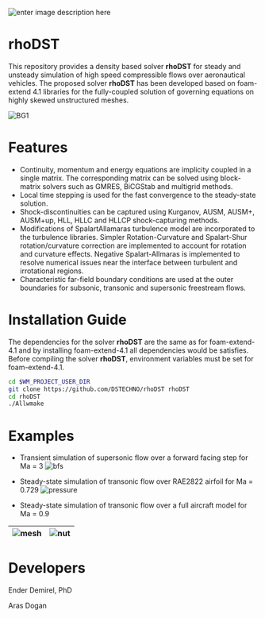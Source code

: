 ![enter image description here](https://user-images.githubusercontent.com/30440239/129488825-eb1f5388-fe71-45bf-9f60-6a9d69466836.jpg)

# rhoDST
This repository provides a density based solver **rhoDST** for steady and unsteady simulation of high speed compressible flows over aeronautical vehicles. The proposed solver **rhoDST** has been developed based on  foam-extend 4.1  libraries for the fully-coupled solution of governing equations on highly skewed unstructured meshes. 

![BG1](https://user-images.githubusercontent.com/30440239/131627275-4d343da5-bcdc-4502-8275-a7f8de4ea75a.jpg)
 

# Features

 - Continuity, momentum and energy equations are implicity coupled in a single matrix.  The corresponding matrix can be solved using block-matrix solvers such as GMRES, BiCGStab and multigrid methods. 
 - Local time stepping is used for the fast convergence to the steady-state solution. 
 - Shock-discontinuities can be captured using Kurganov, AUSM, AUSM+, AUSM+up, HLL, HLLC and HLLCP shock-capturing methods. 
 - Modifications of SpalartAllamaras turbulence model are incorporated to the turbulence libraries. Simpler Rotation-Curvature and Spalart-Shur rotation/curvature correction are implemented to account for rotation and curvature effects.  Negative Spalart-Allmaras is implemented to resolve numerical issues near the interface between turbulent and irrotational regions. 
 - Characteristic far-field boundary conditions are used at the outer boundaries for subsonic, transonic and supersonic freestream flows. 
 
# Installation Guide
The dependencies for the solver **rhoDST** are the same as for foam-extend-4.1 and by installing foam-extend-4.1 all dependencies would be satisfies. Before compiling the solver **rhoDST**, environment variables must be set for foam-extend-4.1.

```bash
cd $WM_PROJECT_USER_DIR
git clone https://github.com/DSTECHNO/rhoDST rhoDST
cd rhoDST
./Allwmake
```
# Examples
* Transient simulation of supersonic flow over a forward facing step for Ma = 3 
![bfs](https://user-images.githubusercontent.com/30440239/131734244-9f159e29-19da-4087-aebf-21270e1e7633.png)

* Steady-state simulation of transonic flow over RAE2822 airfoil for Ma = 0.729
![pressure](https://user-images.githubusercontent.com/89465885/131667405-db903eff-9901-481e-b589-f4aba4e09966.png)


* Steady-state simulation of transonic flow over a full aircraft model for Ma = 0.9

![mesh](https://user-images.githubusercontent.com/89465885/131667919-018a8a7f-f218-4d2b-a677-4a5eb141a59f.png) |  ![nut](https://user-images.githubusercontent.com/89465885/131667922-820729ee-6d01-4dc7-acb1-1374a36cfb6e.png)
--- | ---


# Developers

Ender Demirel, PhD

Aras Dogan



